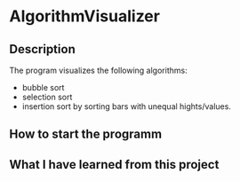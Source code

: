 # AlgorithmVisualizer

## Description
The program visualizes the following algorithms:
  - bubble sort
  - selection sort
  - insertion sort
by sorting bars with unequal hights/values. 

## How to start the programm

## What I have learned from this project
